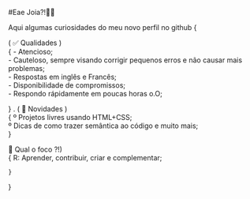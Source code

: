 #Eae Joia?!✌🏻 

Aqui algumas curiosidades do meu novo perfil no github
{

   ( ✅ Qualidades ) <br>
   {
    - Atencioso;<br>
    - Cauteloso, sempre visando corrigir pequenos erros e não causar mais problemas; <br>
    - Respostas em inglês e Francês; <br>
    - Disponibilidade de compromissos; <br>
    - Respondo rápidamente em poucas horas o.O;  <br>

   }
.
   ( 🌟 Novidades )<br>
   {
    º Projetos livres usando HTML+CSS;<br>
    º Dicas de como trazer semântica ao código e muito mais; <br>
   }

   🎯 Qual o foco ?!) <br>
    {
    R: Aprender, contribuir, criar e complementar;

    }

}
